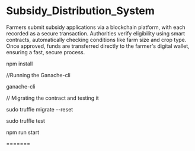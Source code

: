# Subsidy_Distribution_System
Farmers submit subsidy applications via a blockchain platform, with each recorded as a secure transaction. Authorities verify eligibility using smart contracts, automatically checking conditions like farm size and crop type. Once approved, funds are transferred directly to the farmer's digital wallet, ensuring a fast, secure process.

npm install 

//Running the Ganache-cli

ganache-cli



// Migrating the contract and testing it

sudo truffle migrate --reset

sudo truffle test 

npm run start

=======


